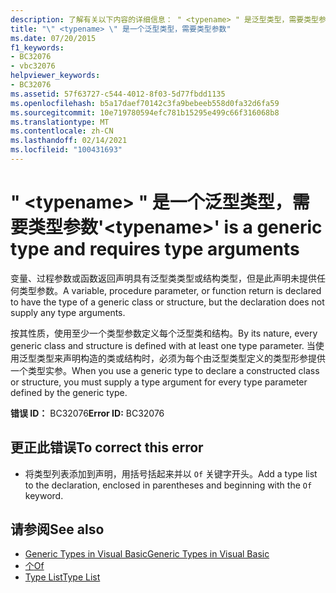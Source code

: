 ```yaml
---
description: 了解有关以下内容的详细信息： " <typename> " 是泛型类型，需要类型参数
title: "\" <typename> \" 是一个泛型类型，需要类型参数"
ms.date: 07/20/2015
f1_keywords:
- BC32076
- vbc32076
helpviewer_keywords:
- BC32076
ms.assetid: 57f63727-c544-4012-8f03-5d77fbdd1135
ms.openlocfilehash: b5a17daef70142c3fa9bebeeb558d0fa32d6fa59
ms.sourcegitcommit: 10e719780594efc781b15295e499c66f316068b8
ms.translationtype: MT
ms.contentlocale: zh-CN
ms.lasthandoff: 02/14/2021
ms.locfileid: "100431693"
---
```

# <a name="typename-is-a-generic-type-and-requires-type-arguments"></a><span data-ttu-id="0e2df-103">" \<typename> " 是一个泛型类型，需要类型参数</span><span class="sxs-lookup"><span data-stu-id="0e2df-103">'\<typename>' is a generic type and requires type arguments</span></span>

<span data-ttu-id="0e2df-104">变量、过程参数或函数返回声明具有泛型类类型或结构类型，但是此声明未提供任何类型参数。</span><span class="sxs-lookup"><span data-stu-id="0e2df-104">A variable, procedure parameter, or function return is declared to have the type of a generic class or structure, but the declaration does not supply any type arguments.</span></span>  
  
 <span data-ttu-id="0e2df-105">按其性质，使用至少一个类型参数定义每个泛型类和结构。</span><span class="sxs-lookup"><span data-stu-id="0e2df-105">By its nature, every generic class and structure is defined with at least one type parameter.</span></span> <span data-ttu-id="0e2df-106">当使用泛型类型来声明构造的类或结构时，必须为每个由泛型类型定义的类型形参提供一个类型实参。</span><span class="sxs-lookup"><span data-stu-id="0e2df-106">When you use a generic type to declare a constructed class or structure, you must supply a type argument for every type parameter defined by the generic type.</span></span>  
  
 <span data-ttu-id="0e2df-107">**错误 ID：** BC32076</span><span class="sxs-lookup"><span data-stu-id="0e2df-107">**Error ID:** BC32076</span></span>  
  
## <a name="to-correct-this-error"></a><span data-ttu-id="0e2df-108">更正此错误</span><span class="sxs-lookup"><span data-stu-id="0e2df-108">To correct this error</span></span>  
  
- <span data-ttu-id="0e2df-109">将类型列表添加到声明，用括号括起来并以 `Of` 关键字开头。</span><span class="sxs-lookup"><span data-stu-id="0e2df-109">Add a type list to the declaration, enclosed in parentheses and beginning with the `Of` keyword.</span></span>  
  
## <a name="see-also"></a><span data-ttu-id="0e2df-110">请参阅</span><span class="sxs-lookup"><span data-stu-id="0e2df-110">See also</span></span>

- [<span data-ttu-id="0e2df-111">Generic Types in Visual Basic</span><span class="sxs-lookup"><span data-stu-id="0e2df-111">Generic Types in Visual Basic</span></span>](../programming-guide/language-features/data-types/generic-types.md)
- [<span data-ttu-id="0e2df-112">个</span><span class="sxs-lookup"><span data-stu-id="0e2df-112">Of</span></span>](../language-reference/statements/of-clause.md)
- [<span data-ttu-id="0e2df-113">Type List</span><span class="sxs-lookup"><span data-stu-id="0e2df-113">Type List</span></span>](../language-reference/statements/type-list.md)
